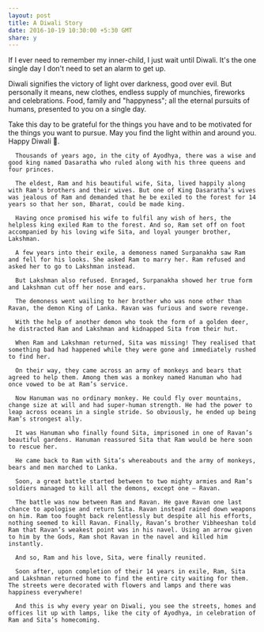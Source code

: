 ```yaml
---
layout: post
title: A Diwali Story
date: 2016-10-19 10:30:00 +5:30 GMT
share: y
---
```


If I ever need to remember my inner-child, I just wait until Diwali. It's the one single day I don't need to set an alarm to get up.

Diwali signifies the victory of light over darkness, good over evil. But personally it means, new clothes, endless supply of munchies, fireworks and celebrations. Food, family and "happyness"; all the eternal pursuits of humans, presented to you on a single day.

Take this day to be grateful for the things you have and to be motivated for the things you want to pursue. May you find the light within and around you. Happy Diwali 🎉.

<!--break-->

```
  Thousands of years ago, in the city of Ayodhya, there was a wise and good king named Dasaratha who ruled along with his three queens and four princes.

  The eldest, Ram and his beautiful wife, Sita, lived happily along with Ram's brothers and their wives. But one of King Dasaratha’s wives was jealous of Ram and demanded that he be exiled to the forest for 14 years so that her son, Bharat, could be made king.

  Having once promised his wife to fulfil any wish of hers, the helpless king exiled Ram to the forest. And so, Ram set off on foot accompanied by his loving wife Sita, and loyal younger brother, Lakshman.

  A few years into their exile, a demoness named Surpanakha saw Ram and fell for his looks. She asked Ram to marry her. Ram refused and asked her to go to Lakshman instead.

  But Lakshman also refused. Enraged, Surpanakha showed her true form and Lakshman cut off her nose and ears.

  The demoness went wailing to her brother who was none other than Ravan, the demon King of Lanka. Ravan was furious and swore revenge.

  With the help of another demon who took the form of a golden deer, he distracted Ram and Lakshman and kidnapped Sita from their hut.

  When Ram and Lakshman returned, Sita was missing! They realised that something bad had happened while they were gone and immediately rushed to find her.

  On their way, they came across an army of monkeys and bears that agreed to help them. Among them was a monkey named Hanuman who had once vowed to be at Ram’s service.

  Now Hanuman was no ordinary monkey. He could fly over mountains, change size at will and had super-human strength. He had the power to leap across oceans in a single stride. So obviously, he ended up being Ram’s strongest ally.

  It was Hanuman who finally found Sita, imprisoned in one of Ravan’s beautiful gardens. Hanuman reassured Sita that Ram would be here soon to rescue her.

  He came back to Ram with Sita’s whereabouts and the army of monkeys, bears and men marched to Lanka.

  Soon, a great battle started between to two mighty armies and Ram’s soldiers managed to kill all the demons, except one – Ravan.

  The battle was now between Ram and Ravan. He gave Ravan one last chance to apologise and return Sita. Ravan instead rained down weapons on him. Ram too fought back relentlessly but despite all his efforts, nothing seemed to kill Ravan. Finally, Ravan’s brother Vibheeshan told Ram that Ravan’s weakest point was in his navel. Using an arrow given to him by the Gods, Ram shot Ravan in the navel and killed him instantly.

  And so, Ram and his love, Sita, were finally reunited.

  Soon after, upon completion of their 14 years in exile, Ram, Sita and Lakshman returned home to find the entire city waiting for them. The streets were decorated with flowers and lamps and there was happiness everywhere!

  And this is why every year on Diwali, you see the streets, homes and offices lit up with lamps, like the city of Ayodhya, in celebration of Ram and Sita’s homecoming.
```
